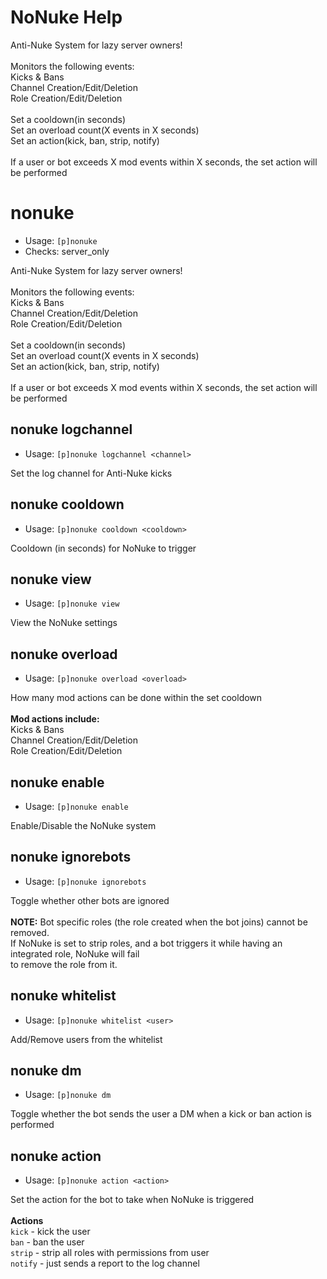 # NoNuke Help

Anti-Nuke System for lazy server owners!<br/><br/>Monitors the following events:<br/>Kicks & Bans<br/>Channel Creation/Edit/Deletion<br/>Role Creation/Edit/Deletion<br/><br/>Set a cooldown(in seconds)<br/>Set an overload count(X events in X seconds)<br/>Set an action(kick, ban, strip, notify)<br/><br/>If a user or bot exceeds X mod events within X seconds, the set action will be performed

# nonuke
 - Usage: `[p]nonuke`
 - Checks: server_only

Anti-Nuke System for lazy server owners!<br/><br/>Monitors the following events:<br/>Kicks & Bans<br/>Channel Creation/Edit/Deletion<br/>Role Creation/Edit/Deletion<br/><br/>Set a cooldown(in seconds)<br/>Set an overload count(X events in X seconds)<br/>Set an action(kick, ban, strip, notify)<br/><br/>If a user or bot exceeds X mod events within X seconds, the set action will be performed

## nonuke logchannel
 - Usage: `[p]nonuke logchannel <channel>`

Set the log channel for Anti-Nuke kicks

## nonuke cooldown
 - Usage: `[p]nonuke cooldown <cooldown>`

Cooldown (in seconds) for NoNuke to trigger

## nonuke view
 - Usage: `[p]nonuke view`

View the NoNuke settings

## nonuke overload
 - Usage: `[p]nonuke overload <overload>`

How many mod actions can be done within the set cooldown<br/><br/>**Mod actions include:**<br/>Kicks & Bans<br/>Channel Creation/Edit/Deletion<br/>Role Creation/Edit/Deletion

## nonuke enable
 - Usage: `[p]nonuke enable`

Enable/Disable the NoNuke system

## nonuke ignorebots
 - Usage: `[p]nonuke ignorebots`

Toggle whether other bots are ignored<br/><br/>**NOTE:** Bot specific roles (the role created when the bot joins) cannot be removed.<br/>If NoNuke is set to strip roles, and a bot triggers it while having an integrated role, NoNuke will fail<br/>to remove the role from it.

## nonuke whitelist
 - Usage: `[p]nonuke whitelist <user>`

Add/Remove users from the whitelist

## nonuke dm
 - Usage: `[p]nonuke dm`

Toggle whether the bot sends the user a DM when a kick or ban action is performed

## nonuke action
 - Usage: `[p]nonuke action <action>`

Set the action for the bot to take when NoNuke is triggered<br/><br/>**Actions**<br/>`kick` - kick the user<br/>`ban` - ban the user<br/>`strip` - strip all roles with permissions from user<br/>`notify` - just sends a report to the log channel


